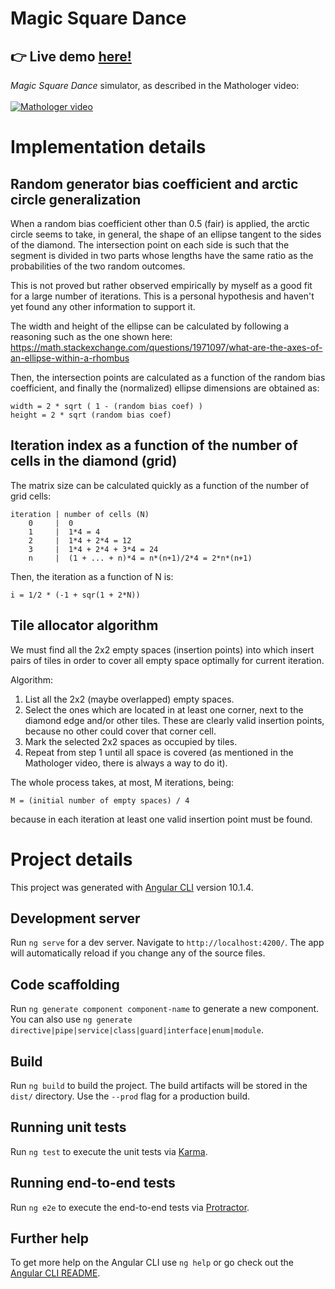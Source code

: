 # Magic Square Dance

## :point_right: Live demo [here!](https://charlymarchiaro.github.io/magic-square-dance/)

_Magic Square Dance_ simulator, as described in the Mathologer video:
 \
 \
[![Mathologer video](http://img.youtube.com/vi/Yy7Q8IWNfHM/0.jpg)](http://www.youtube.com/watch?v=Yy7Q8IWNfHM)

# Implementation details

## Random generator bias coefficient and arctic circle generalization

When a random bias coefficient other than 0.5 (fair) is applied, the arctic circle seems to take, in general, the shape of an ellipse tangent to the sides of the diamond. The intersection point on each side is such that the segment is divided in two parts whose lengths have the same ratio as the probabilities of the two random outcomes.

This is not proved but rather observed empirically by myself as a good fit for a large number of iterations. This is a personal hypothesis and haven't yet found any other information to support it.

The width and height of the ellipse can be calculated by following a reasoning such as the one shown here: https://math.stackexchange.com/questions/1971097/what-are-the-axes-of-an-ellipse-within-a-rhombus

Then, the intersection points are calculated as a function of the random bias coefficient, and finally the (normalized) ellipse dimensions are obtained as:

    width = 2 * sqrt ( 1 - (random bias coef) )
    height = 2 * sqrt (random bias coef)

## Iteration index as a function of the number of cells in the diamond (grid)

The matrix size can be calculated quickly as a function of the number of grid cells:

    iteration | number of cells (N)
        0     |  0
        1     |  1*4 = 4
        2     |  1*4 + 2*4 = 12
        3     |  1*4 + 2*4 + 3*4 = 24
        n     |  (1 + ... + n)*4 = n*(n+1)/2*4 = 2*n*(n+1)

Then, the iteration as a function of N is:

    i = 1/2 * (-1 + sqr(1 + 2*N))

## Tile allocator algorithm

We must find all the 2x2 empty spaces (insertion points) into which
insert pairs of tiles in order to cover all empty space
optimally for current iteration.

Algorithm:
1. List all the 2x2 (maybe overlapped) empty spaces.
2. Select the ones which are located in at least one corner, next to the diamond edge and/or other tiles. These are clearly valid insertion points, because no other could cover that corner cell.
3. Mark the selected 2x2 spaces as occupied by tiles.
4. Repeat from step 1 until all space is covered (as mentioned in the Mathologer video, there is always a way to do it).

The whole process takes, at most, M iterations, being:

    M = (initial number of empty spaces) / 4

because in each iteration at least one valid insertion point must be found.

# Project details
This project was generated with [Angular CLI](https://github.com/angular/angular-cli) version 10.1.4.

## Development server

Run `ng serve` for a dev server. Navigate to `http://localhost:4200/`. The app will automatically reload if you change any of the source files.

## Code scaffolding

Run `ng generate component component-name` to generate a new component. You can also use `ng generate directive|pipe|service|class|guard|interface|enum|module`.

## Build

Run `ng build` to build the project. The build artifacts will be stored in the `dist/` directory. Use the `--prod` flag for a production build.

## Running unit tests

Run `ng test` to execute the unit tests via [Karma](https://karma-runner.github.io).

## Running end-to-end tests

Run `ng e2e` to execute the end-to-end tests via [Protractor](http://www.protractortest.org/).

## Further help

To get more help on the Angular CLI use `ng help` or go check out the [Angular CLI README](https://github.com/angular/angular-cli/blob/master/README.md).